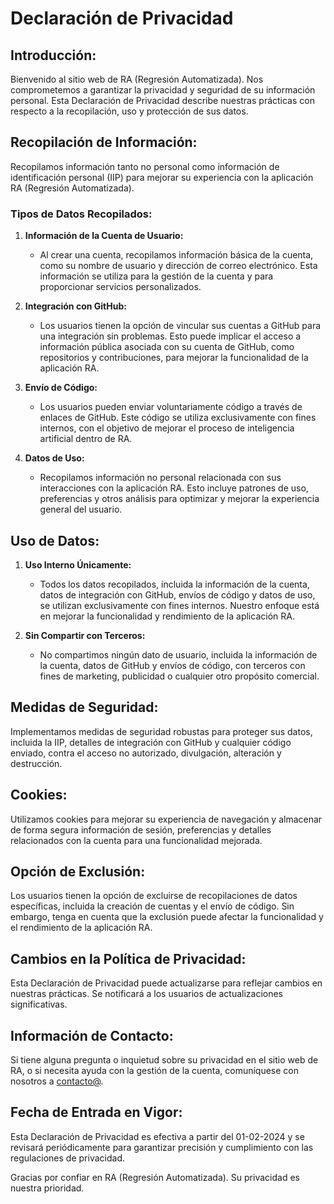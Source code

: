 # Declaración de Privacidad

## Introducción:
Bienvenido al sitio web de RA (Regresión Automatizada). Nos comprometemos a garantizar la privacidad y seguridad de su información personal. Esta Declaración de Privacidad describe nuestras prácticas con respecto a la recopilación, uso y protección de sus datos.

## Recopilación de Información:
Recopilamos información tanto no personal como información de identificación personal (IIP) para mejorar su experiencia con la aplicación RA (Regresión Automatizada).

### Tipos de Datos Recopilados:

1. **Información de la Cuenta de Usuario:**
   - Al crear una cuenta, recopilamos información básica de la cuenta, como su nombre de usuario y dirección de correo electrónico. Esta información se utiliza para la gestión de la cuenta y para proporcionar servicios personalizados.

2. **Integración con GitHub:**
   - Los usuarios tienen la opción de vincular sus cuentas a GitHub para una integración sin problemas. Esto puede implicar el acceso a información pública asociada con su cuenta de GitHub, como repositorios y contribuciones, para mejorar la funcionalidad de la aplicación RA.

3. **Envío de Código:**
   - Los usuarios pueden enviar voluntariamente código a través de enlaces de GitHub. Este código se utiliza exclusivamente con fines internos, con el objetivo de mejorar el proceso de inteligencia artificial dentro de RA.

4. **Datos de Uso:**
   - Recopilamos información no personal relacionada con sus interacciones con la aplicación RA. Esto incluye patrones de uso, preferencias y otros análisis para optimizar y mejorar la experiencia general del usuario.

## Uso de Datos:
1. **Uso Interno Únicamente:**
   - Todos los datos recopilados, incluida la información de la cuenta, datos de integración con GitHub, envíos de código y datos de uso, se utilizan exclusivamente con fines internos. Nuestro enfoque está en mejorar la funcionalidad y rendimiento de la aplicación RA.

2. **Sin Compartir con Terceros:**
   - No compartimos ningún dato de usuario, incluida la información de la cuenta, datos de GitHub y envíos de código, con terceros con fines de marketing, publicidad o cualquier otro propósito comercial.

## Medidas de Seguridad:
Implementamos medidas de seguridad robustas para proteger sus datos, incluida la IIP, detalles de integración con GitHub y cualquier código enviado, contra el acceso no autorizado, divulgación, alteración y destrucción.

## Cookies:
Utilizamos cookies para mejorar su experiencia de navegación y almacenar de forma segura información de sesión, preferencias y detalles relacionados con la cuenta para una funcionalidad mejorada.

## Opción de Exclusión:
Los usuarios tienen la opción de excluirse de recopilaciones de datos específicas, incluida la creación de cuentas y el envío de código. Sin embargo, tenga en cuenta que la exclusión puede afectar la funcionalidad y el rendimiento de la aplicación RA.

## Cambios en la Política de Privacidad:
Esta Declaración de Privacidad puede actualizarse para reflejar cambios en nuestras prácticas. Se notificará a los usuarios de actualizaciones significativas.

## Información de Contacto:
Si tiene alguna pregunta o inquietud sobre su privacidad en el sitio web de RA, o si necesita ayuda con la gestión de la cuenta, comuníquese con nosotros a [contacto@](mailto:contacto@).

## Fecha de Entrada en Vigor:
Esta Declaración de Privacidad es efectiva a partir del 01-02-2024 y se revisará periódicamente para garantizar precisión y cumplimiento con las regulaciones de privacidad.

Gracias por confiar en RA (Regresión Automatizada). Su privacidad es nuestra prioridad.
